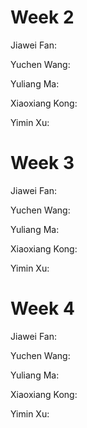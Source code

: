 # Week 2

Jiawei Fan:

Yuchen Wang:

Yuliang Ma:

Xiaoxiang Kong:

Yimin Xu:

# Week 3

Jiawei Fan:

Yuchen Wang:

Yuliang Ma:

Xiaoxiang Kong:

Yimin Xu:

# Week 4

Jiawei Fan:

Yuchen Wang:

Yuliang Ma:

Xiaoxiang Kong:

Yimin Xu:
